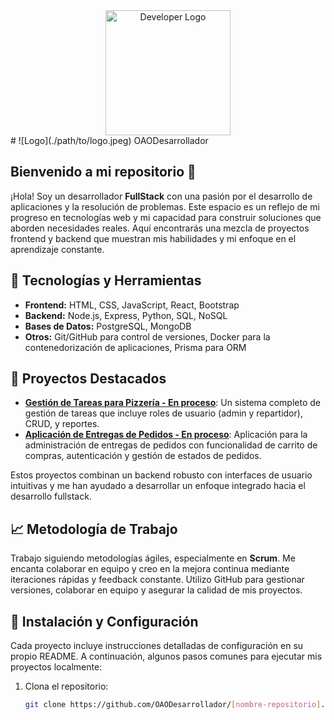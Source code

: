 <div align="center">

<img src="https://user-images.githubusercontent.com/123456789/demo-image.png" alt="Developer Logo" width="200" />

</div>
# ![Logo](./path/to/logo.jpeg) OAODesarrollador

## Bienvenido a mi repositorio 👋

¡Hola! Soy un desarrollador **FullStack** con una pasión por el desarrollo de aplicaciones y la resolución de problemas. Este espacio es un reflejo de mi progreso en tecnologías web y mi capacidad para construir soluciones que aborden necesidades reales. Aquí encontrarás una mezcla de proyectos frontend y backend que muestran mis habilidades y mi enfoque en el aprendizaje constante.

## 🚀 Tecnologías y Herramientas
- **Frontend:** HTML, CSS, JavaScript, React, Bootstrap
- **Backend:** Node.js, Express, Python, SQL, NoSQL
- **Bases de Datos:** PostgreSQL, MongoDB
- **Otros:** Git/GitHub para control de versiones, Docker para la contenedorización de aplicaciones, Prisma para ORM

## 🌟 Proyectos Destacados
- **[Gestión de Tareas para Pizzería - En proceso](https://github.com/OAODesarrollador/gestor-tareas-pizzeria)**: Un sistema completo de gestión de tareas que incluye roles de usuario (admin y repartidor), CRUD, y reportes.
- **[Aplicación de Entregas de Pedidos - En proceso](https://github.com/OAODesarrollador/entregas-pedidos)**: Aplicación para la administración de entregas de pedidos con funcionalidad de carrito de compras, autenticación y gestión de estados de pedidos.
  
Estos proyectos combinan un backend robusto con interfaces de usuario intuitivas y me han ayudado a desarrollar un enfoque integrado hacia el desarrollo fullstack.

## 📈 Metodología de Trabajo
Trabajo siguiendo metodologías ágiles, especialmente en **Scrum**. Me encanta colaborar en equipo y creo en la mejora continua mediante iteraciones rápidas y feedback constante. Utilizo GitHub para gestionar versiones, colaborar en equipo y asegurar la calidad de mis proyectos.

## 🔧 Instalación y Configuración
Cada proyecto incluye instrucciones detalladas de configuración en su propio README. A continuación, algunos pasos comunes para ejecutar mis proyectos localmente:

1. Clona el repositorio: 
   ```bash
   git clone https://github.com/OAODesarrollador/[nombre-repositorio].git
